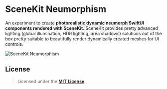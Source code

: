 # SceneKit Neumorphism

An experiment to create **photorealistic dynamic neumorph SwiftUI components rendered with SceneKit.** SceneKit provides pretty advanced lighting (global illumination, HDR lighting, area shadows) solutions out of the box pretty suitable to beautifully render dynamically created meshes for UI controls.

![SceneKit Neumorphism](Documentation/Screenshot_2020-03-03_at_4.11.36)

## License

> Licensed under the [**MIT License**](https://en.wikipedia.org/wiki/MIT_License).
